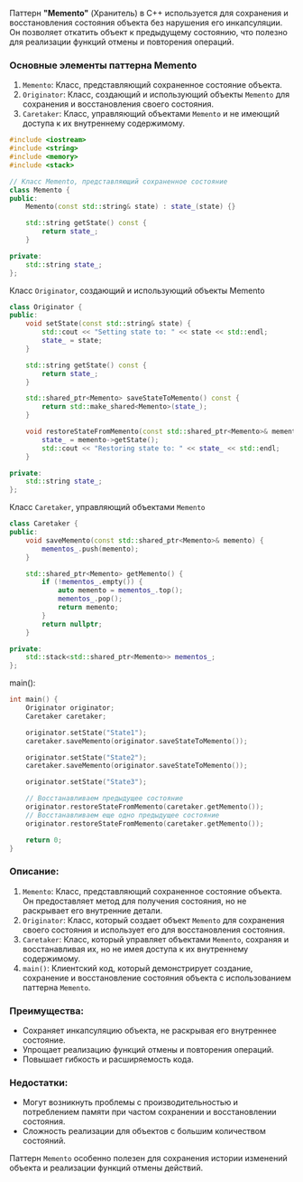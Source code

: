 Паттерн **"Memento"** (Хранитель) в C++ используется для сохранения и восстановления состояния объекта без нарушения его инкапсуляции. Он позволяет откатить объект к предыдущему состоянию, что полезно для реализации функций отмены и повторения операций.

### Основные элементы паттерна Memento

1. `Memento`: Класс, представляющий сохраненное состояние объекта.
2. `Originator`: Класс, создающий и использующий объекты `Memento` для сохранения и восстановления своего состояния.
3. `Caretaker`: Класс, управляющий объектами `Memento` и не имеющий доступа к их внутреннему содержимому.
```cpp
#include <iostream>
#include <string>
#include <memory>
#include <stack>

// Класс Memento, представляющий сохраненное состояние
class Memento {
public:
    Memento(const std::string& state) : state_(state) {}

    std::string getState() const {
        return state_;
    }

private:
    std::string state_;
};
```
Класс `Originator`, создающий и использующий объекты Memento
```cpp
class Originator {
public:
    void setState(const std::string& state) {
        std::cout << "Setting state to: " << state << std::endl;
        state_ = state;
    }

    std::string getState() const {
        return state_;
    }

    std::shared_ptr<Memento> saveStateToMemento() const {
        return std::make_shared<Memento>(state_);
    }

    void restoreStateFromMemento(const std::shared_ptr<Memento>& memento) {
        state_ = memento->getState();
        std::cout << "Restoring state to: " << state_ << std::endl;
    }

private:
    std::string state_;
};
```
Класс `Caretaker`, управляющий объектами `Memento`
```cpp
class Caretaker {
public:
    void saveMemento(const std::shared_ptr<Memento>& memento) {
        mementos_.push(memento);
    }

    std::shared_ptr<Memento> getMemento() {
        if (!mementos_.empty()) {
            auto memento = mementos_.top();
            mementos_.pop();
            return memento;
        }
        return nullptr;
    }

private:
    std::stack<std::shared_ptr<Memento>> mementos_;
};
```
main():
```cpp
int main() {
    Originator originator;
    Caretaker caretaker;

    originator.setState("State1");
    caretaker.saveMemento(originator.saveStateToMemento());

    originator.setState("State2");
    caretaker.saveMemento(originator.saveStateToMemento());

    originator.setState("State3");

    // Восстанавливаем предыдущее состояние
    originator.restoreStateFromMemento(caretaker.getMemento());
    // Восстанавливаем еще одно предыдущее состояние
    originator.restoreStateFromMemento(caretaker.getMemento());

    return 0;
}
```
### Описание:
1. `Memento`: Класс, представляющий сохраненное состояние объекта. Он предоставляет метод для получения состояния, но не раскрывает его внутренние детали.
2. `Originator`: Класс, который создает объект `Memento` для сохранения своего состояния и использует его для восстановления состояния.
3. `Caretaker`: Класс, который управляет объектами `Memento`, сохраняя и восстанавливая их, но не имея доступа к их внутреннему содержимому.
4. `main()`: Клиентский код, который демонстрирует создание, сохранение и восстановление состояния объекта с использованием паттерна `Memento`.

### Преимущества:
- Сохраняет инкапсуляцию объекта, не раскрывая его внутреннее состояние.
- Упрощает реализацию функций отмены и повторения операций.
- Повышает гибкость и расширяемость кода.

### Недостатки:
- Могут возникнуть проблемы с производительностью и потреблением памяти при частом сохранении и восстановлении состояния.
- Сложность реализации для объектов с большим количеством состояний.

Паттерн `Memento` особенно полезен для сохранения истории изменений объекта и реализации функций отмены действий.